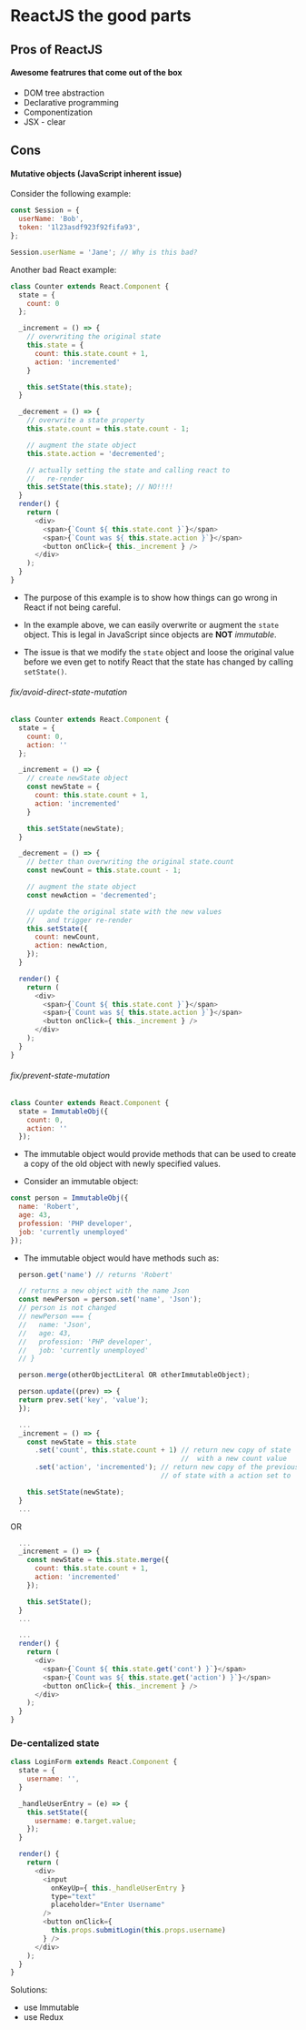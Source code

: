 # ReactJS the good parts

## Pros of ReactJS
#### Awesome featrures that come out of the box
- DOM tree abstraction
- Declarative programming
- Componentization
- JSX - clear

## Cons
#### Mutative objects (JavaScript inherent issue)

Consider the following example:

```js
const Session = {
  userName: 'Bob',
  token: '1l23asdf923f92fifa93',
};

Session.userName = 'Jane'; // Why is this bad?
```

Another bad React example:

```js
class Counter extends React.Component {
  state = {
    count: 0
  };

  _increment = () => {
    // overwriting the original state
    this.state = {
      count: this.state.count + 1,
      action: 'incremented'
    }

    this.setState(this.state);
  }

  _decrement = () => {
    // overwrite a state property
    this.state.count = this.state.count - 1;

    // augment the state object
    this.state.action = 'decremented';

    // actually setting the state and calling react to
    //   re-render
    this.setState(this.state); // NO!!!!
  }
  render() {
    return (
      <div>
        <span>{`Count ${ this.state.cont }`}</span>
        <span>{`Count was ${ this.state.action }`}</span>
        <button onClick={ this._increment } />
      </div>
    );
  }
}
```

- The purpose of this example is to show how things can go wrong in React if not being careful.

- In the example above, we can easily overwrite or augment the `state` object. This is legal in JavaScript since objects are **NOT** *immutable*.

- The issue is that we modify the `state` object and loose the original value before we even get to notify React that the state has changed by calling `setState()`.

###### fix/avoid-direct-state-mutation

```js
class Counter extends React.Component {
  state = {
    count: 0,
    action: ''
  };

  _increment = () => {
    // create newState object
    const newState = {
      count: this.state.count + 1,
      action: 'incremented'
    }

    this.setState(newState);
  }

  _decrement = () => {
    // better than overwriting the original state.count
    const newCount = this.state.count - 1;

    // augment the state object
    const newAction = 'decremented';

    // update the original state with the new values
    //   and trigger re-render
    this.setState({
      count: newCount,
      action: newAction,
    });
  }

  render() {
    return (
      <div>
        <span>{`Count ${ this.state.cont }`}</span>
        <span>{`Count was ${ this.state.action }`}</span>
        <button onClick={ this._increment } />
      </div>
    );
  }
}
```

###### fix/prevent-state-mutation
```js
class Counter extends React.Component {
  state = ImmutableObj({
    count: 0,
    action: ''
  });
```

- The immutable object would provide methods that can be used to create a copy
of the old object with newly specified values.

- Consider an immutable object:
```js
const person = ImmutableObj({
  name: 'Robert',
  age: 43,
  profession: 'PHP developer',
  job: 'currently unemployed'
});
```

- The immutable object would have methods such as:

```js
  person.get('name') // returns 'Robert'

  // returns a new object with the name Json
  const newPerson = person.set('name', 'Json');
  // person is not changed
  // newPerson === {
  //   name: 'Json',
  //   age: 43,
  //   profession: 'PHP developer',
  //   job: 'currently unemployed'
  // }
```

```js
  person.merge(otherObjectLiteral OR otherImmutableObject);
```

```js
  person.update((prev) => {
  return prev.set('key', 'value');
  });
```

```js
  ...
  _increment = () => {
    const newState = this.state
      .set('count', this.state.count + 1) // return new copy of state
                                          //  with a new count value
      .set('action', 'incremented'); // return new copy of the previous copy
                                     // of state with a action set to 'incremented'

    this.setState(newState);
  }
  ...
```

OR

```js
  ...
  _increment = () => {
    const newState = this.state.merge({
      count: this.state.count + 1,
      action: 'incremented'
    });

    this.setState();
  }
  ...
```

```js
  ...
  render() {
    return (
      <div>
        <span>{`Count ${ this.state.get('cont') }`}</span>
        <span>{`Count was ${ this.state.get('action') }`}</span>
        <button onClick={ this._increment } />
      </div>
    );
  }
}
```

### De-centalized state

```js
class LoginForm extends React.Component {
  state = {
    username: '',
  }

  _handleUserEntry = (e) => {
    this.setState({
      username: e.target.value;
    });
  }

  render() {
    return (
      <div>
        <input
          onKeyUp={ this._handleUserEntry }
          type="text"
          placeholder="Enter Username"
        />
        <button onClick={
          this.props.submitLogin(this.props.username)
        } />
      </div>
    );
  }
}
```


Solutions:
- use Immutable
- use Redux
